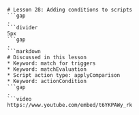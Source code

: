 ```mainHeading
# Lesson 28: Adding conditions to scripts
```gap
.
```divider
5px
```gap
.
```markdown
# Discussed in this lesson
* Keyword: match for triggers
* Keyword: matchEvaluation
* Script action type: applyComparison
* Keyword: actionCondition
```gap
.
```video
https://www.youtube.com/embed/t6YKPAWy_rk